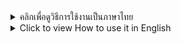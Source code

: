 <details>
<summary>คลิกเพื่อดูวิธีการใช้งานเป็นภาษาไทย</summary>
## ขั้นตอนการสมัครสมาชิก
1. ลงทะเบียนเป็นสมาชิกที่ [https://alien-master.com](https://alien-master.com)
2. หากระบบขอรหัส OTP จะส่งไปยังอีเมลที่คุณใช้สำหรับการลงทะเบียน (หากคุณไม่ได้รับอีเมล โปรดตรวจสอบในโฟลเดอร์สแปมของคุณ)

## ขั้นตอนการดาวน์โหลดโปรแกรม
1. เข้าไปที่ GitHub > [Releases](https://github.com/Kittipob-K/alien-worlds-project/releases)
2. เลือกเวอร์ชันล่าสุดและดาวน์โหลดไฟล์โปรแกรมตามระบบปฏิบัติการของคุณ

...

| ระบบปฏิบัติการ | ไฟล์ |
| ------------ | ------------ |
| Windows 10/11 64 bit | .exe |
| MacOS | .dmg |
| Linux 64 bit | .AppImage |

...

## ขั้นตอนการเปิดใช้งานและลงทะเบียนโปรแกรม
1. เข้าสู่ระบบโปรแกรมด้วยบัญชีที่คุณลงทะเบียน
2. คัดลอกหมายเลขฮาร์ดแวร์ (Hardware ID) (พบใน Control Panel) และนำไปลงทะเบียนที่ [https://alien-master.com](https://alien-master.com)
3. เมื่อการลงทะเบียนสำเร็จ จำนวนเครดิตที่คุณมีจะปรากฏ
4. คุณสามารถเพิ่มบัญชี Wax เพิ่มเติมได้ (ไฟล์ .xlsx [https://shorturl.asia/UREm7](https://shorturl.asia/UREm7))

</details>

<details>
<summary>Click to view How to use it in English</summary>

## Membership Registration Steps
1. Register as a member at [https://alien-master.com](https://alien-master.com).
2. If the system requests an OTP, it will be sent to the email address you used for registration. If you don't receive the email, please check your spam folder.

## Program Download Steps
1. Visit GitHub > [Releases](https://github.com/Kittipob-K/alien-worlds-project/releases).
2. Select the latest version and download the program file based on your operating system.

...

| Operating System | File |
| ------------ | ------------ |
| Windows 10/11 64 bit | .exe |
| MacOS | .dmg |
| Linux 64 bit | .AppImage |

...

## Program Activation and Registration Steps
1. Log into the program using your registered account.
2. Copy the Hardware ID (found in the Control Panel) and use it for registration at [https://alien-master.com](https://alien-master.com).
3. After completing the registration, the amount of credits you have will be displayed.
4. You can add additional Wax accounts (file .xlsx [https://shorturl.asia/UREm7](https://shorturl.asia/UREm7)).

</details>
